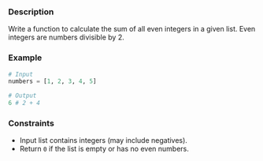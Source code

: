### Description
Write a function to calculate the sum of all even integers in a given list. Even integers are numbers divisible by 2.

### Example
```python
# Input
numbers = [1, 2, 3, 4, 5]

# Output
6 # 2 + 4
```

### Constraints
- Input list contains integers (may include negatives).
- Return `0` if the list is empty or has no even numbers.
